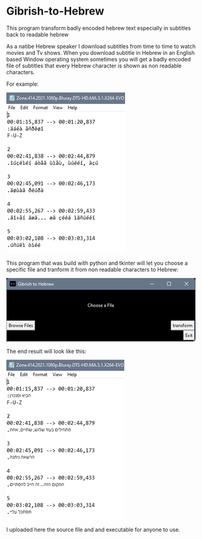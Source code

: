 # Gibrish-to-Hebrew
This program transform badly encoded hebrew text especially in subtitles back to readable hebrew

As a natibe Hebrew speaker I download subtitles from time to time to watch movies and Tv shows.
When you download subtitle in Hebrew in an English based Window operating system sometimes you will get a badly encoded file of subtitles that every Hebrew character is shown as non readable characters.

For example:

![Gibrish subtitle](https://github.com/itaibenjy/Gibrish-to-Hebrew/blob/master/gibrish.png)

This program that was build with python and tkinter will let you choose a specific file and tranform it from non readable characters to Hebrew:

![program screenshot](https://github.com/itaibenjy/Gibrish-to-Hebrew/blob/master/screenshot.png)

The end result will look like this:

![Hebrew subtitle](https://github.com/itaibenjy/Gibrish-to-Hebrew/blob/master/hebrew.png)

I uploaded here the source file and and executable for anyone to use.


